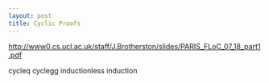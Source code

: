 ```yaml
---
layout: post
title: Cyclic Proofs
---
```



http://www0.cs.ucl.ac.uk/staff/J.Brotherston/slides/PARIS_FLoC_07_18_part1.pdf

cycleq
cyclegg
inductionless induction
